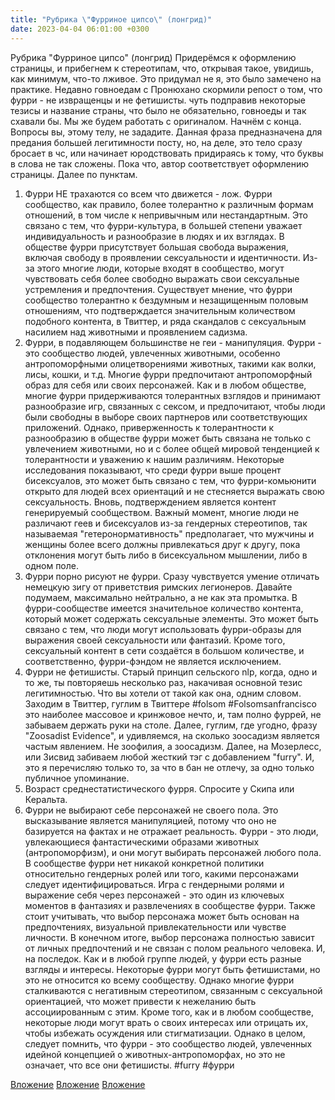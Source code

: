 ```yaml
---
title: "Рубрика \"Фурриное ципсо\" (лонгрид)"
date: 2023-04-04 06:01:00 +0300
---
```


Рубрика "Фурриное ципсо" (лонгрид)
Придерёмся к оформлению страницы, и прибегнем к стереотипам, что, открывая такое, увидишь, как минимум, что-то лживое. Это придумал не я, это было замечено на практике.
Недавно говноедам с Пронюхано скормили репост о том, что фурри - не извращенцы и не фетишисты. чуть подправив некоторые тезисы и название страны, что было не обязательно, говноеды и так схавали бы. Мы же будем работать с оригиналом.
Начнём с конца. Вопросы вы, этому телу, не зададите. Данная фраза предназначена для предания большей легитимности посту, но, на деле, это тело сразу бросает в чс, или начинает юродствовать придираясь к тому, что буквы в слова не так сложены. Пока что, автор соответствует оформлению страницы.
Далее по пунктам.
1. Фурри НЕ трахаются со всем что движется - лож.
Фурри сообщество, как правило, более толерантно к различным формам отношений, в том числе к непривычным или нестандартным. Это связано с тем, что фурри-культура, в большей степени уважает индивидуальность и разнообразие в людях и их взглядах. В обществе фурри присутствует большая свобода выражения, включая свободу в проявлении сексуальности и идентичности. Из-за этого многие люди, которые входят в сообщество, могут чувствовать себя более свободно выражать свои сексуальные устремления и предпочтения. Существует мнение, что фурри сообщество толерантно к бездумным и незащищенным половым отношениям, что подтверждается значительным количеством подобного контента, в Твиттер, и ряда скандалов с сексуальным насилием над животными и проявлением садизма.
2. Фурри, в подавляющем большинстве не геи - манипуляция.
Фурри - это сообщество людей, увлеченных животными, особенно антропоморфными олицетворениями животных, такими как волки, лисы, кошки, и т.д. Многие фурри предпочитают антропоморфный образ для себя или своих персонажей. Как и в любом обществе, многие фурри придерживаются толерантных взглядов и принимают разнообразие игр, связанных с сексом, и предпочитают, чтобы люди были свободны в выборе своих партнеров или соответствующих приложений. Однако, приверженность к толерантности к разнообразию в обществе фурри может быть связана не только с увлечением животными, но и с более общей мировой тенденцией к толерантности и уважению к нашим различиям.
Некоторые исследования показывают, что среди фурри выше процент бисексуалов, это может быть связано с тем, что фурри-комьюнити открыто для людей всех ориентаций и не стесняется выражать свою сексуальность. Вновь, подтверждением является контент генерируемый сообществом.
Важный момент, многие люди не различают геев и бисексуалов из-за гендерных стереотипов, так называемая "гетеронормативность" предполагает, что мужчины и женщины более всего должны привлекаться друг к другу, пока отклонения могут быть либо в бисексуальном мышлении, либо в одном поле.
3. Фурри порно рисуют не фурри.
Сразу чувствуется умение отличать немецкую зигу от приветствия римских легионеров. Давайте подумаем, максимально нейтрально, а не как эта промытка.
В фурри-сообществе имеется значительное количество контента, который может содержать сексуальные элементы. Это может быть связано с тем, что люди могут использовать фурри-образы для выражения своей сексуальности или фантазий. Кроме того, сексуальный контент в сети создаётся в большом количестве, и соответственно, фурри-фэндом не является исключением.
4. Фурри не фетишисты.
Старый принцип сельского nlp, когда, одно и то же, ты повторяешь несколько раз, накачивая основной тезис легитимностью. Что вы хотели от такой как она, одним словом. Заходим в Твиттер, гуглим в Твиттере #folsom #Folsomsanfrancisco это наиболее массовое и кринжовое нечто, и, там полно фуррей, не забываем держать руки на столе. Далее, гуглим, где угодно, фразу "Zoosadist Evidence", и удивляемся, на сколько зоосадизм является частым явлением. Не зоофилия, а зоосадизм. Далее, на Мозерлесс, или Зисвид забиваем любой жесткий тэг с добавлением "furry". И, это я перечисляю только то, за что в бан не отлечу, за одно только публичное упоминание.
5. Возраст среднестатистического фурря.
Спросите у Скипа или Керальта.
6. Фурри не выбирают себе персонажей не своего пола.
Это высказывание является манипуляцией, потому что оно не базируется на фактах и не отражает реальность. Фурри - это люди, увлекающиеся фантастическими образами животных (антропоморфизм), и они могут выбирать персонажей любого пола.
В сообществе фурри нет никакой конкретной политики относительно гендерных ролей или того, какими персонажами следует идентифицироваться. Игра с гендерными ролями и выражение себя через персонажей - это один из ключевых моментов в фантазиях и развлечениях в сообществе фурри. Также стоит учитывать, что выбор персонажа может быть основан на предпочтениях, визуальной привлекательности или чувстве личности. В конечном итоге, выбор персонажа полностью зависит от личных предпочтений и не связан с полом реального человека.
И, на последок.
Как и в любой группе людей, у фурри есть разные взгляды и интересы. Некоторые фурри могут быть фетишистами, но это не относится ко всему сообществу. Однако многие фурри сталкиваются с негативным стереотипом, связанным с сексуальной ориентацией, что может привести к нежеланию быть ассоциированным с этим. Кроме того, как и в любом сообществе, некоторые люди могут врать о своих интересах или отрицать их, чтобы избежать осуждения или стигматизации. Однако в целом, следует помнить, что фурри - это сообщество людей, увлеченных идейной концепцией о животных-антропоморфах, но это не означает, что все они фетишисты.
#furry #фурри


[Вложение](/assets/vk_photos/3/zS-6SP_fgdM.jpg)
[Вложение](/assets/vk_photos/2/5-C6_bEzY_8.jpg)
[Вложение](/assets/vk_photos/3/2uWi-TgTSB4.jpg)

